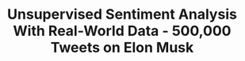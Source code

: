 ---
title: Unsupervised Sentiment Analysis With Real-World Data - 500,000 Tweets on Elon Musk
tags: [Sentiment Analysis, NLP, Twitter, Data Visualization, Data Science]
style: border
color: light
description: Guided walkthrough in a real-world Natural Language Processing project.
external_url: https://pub.towardsai.net/unsupervised-sentiment-analysis-with-real-world-data-500-000-tweets-on-elon-musk-3f0653135558
---